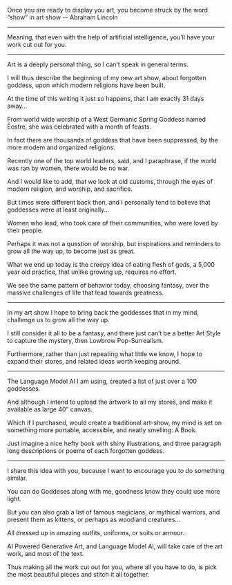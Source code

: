 Once you are ready to display you art,
you become struck by the word “show” in art show -- Abraham Lincoln

---

Meaning, that even with the help of artificial intelligence,
you’ll have your work cut out for you.

---

Art is a deeply personal thing,
so I can’t speak in general terms.

I will thus describe the beginning of my new art show,
about forgotten goddess, upon which modern religions have been built.

At the time of this writing it just so happens,
that I am exactly 31 days away…

From world wide worship of a West Germanic Spring Goddess named Ēostre,
she was celebrated with a month of feasts.

In fact there are thousands of goddess that have been suppressed,
by the more modem and organized religions.

Recently one of the top world leaders, said, and I paraphrase,
if the world was ran by women, there would be no war.

And I would like to add, that we look at old customs,
through the eyes of modern religion, and worship, and sacrifice.

But times were different back then,
and I personally tend to believe that goddesses were at least originally...

Women who lead, who took care of their communities,
who were loved by their people.

Perhaps it was not a question of worship,
but inspirations and reminders to grow all the way up, to become just as great.

What we end up today is the creepy idea of eating flesh of gods,
a 5,000 year old practice, that unlike growing up, requires no effort.

We see the same pattern of behavior today,
choosing fantasy, over the massive challenges of life that lead towards greatness.

---

In my art show I hope to bring back the goddesses that in my mind,
challenge us to grow all the way up.

I still consider it all to be a fantasy,
and there just can’t be a better Art Style to capture the mystery, then Lowbrow Pop-Surrealism.

Furthermore, rather than just repeating what little we know,
I hope to expand their stores, and related ideas worth keeping around.

---

The Language Model AI I am using,
created a list of just over a 100 goddesses.

And although I intend to upload the artwork to all my stores,
and make it available as large 40” canvas.

Which if I purchased, would create a traditional art-show,
my mind is set on something more portable, accessible, and neatly smelling: A Book.

Just imagine a nice hefty book with shiny illustrations,
and three paragraph long descriptions or poems of each forgotten goddess.

---

I share this idea with you,
because I want to encourage you to do something similar.

You can do Goddeses along with me,
goodness know they could use more light.

But you can also grab a list of famous magicians, or mythical warriors,
and present them as kittens, or perhaps as woodland creatures…

All dressed up in amazing outfits,
uniforms, or suits or armour.

AI Powered Generative Art, and Language Model AI,
will take care of the art work, and most of the text.

Thus making all the work cut out for you,
where all you have to do, is pick the most beautiful pieces and stitch it all together.
